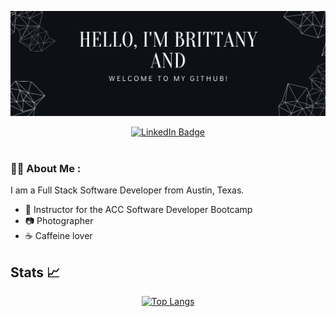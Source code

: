 <div id="header" align="center">

<!-- Banner -->
[![Britt's GitHub Banner](./assets/banner.png)](https://www.linkedin.com/in/brittany-sifford-3637041b6/)

<!-- Socials -->
<div id="badges">
  <a href="https://www.linkedin.com/in/brittany-sifford-3637041b6/">
    <img src="https://img.shields.io/badge/LinkedIn-Profile-informational?style=for-the-badge&logo=linkedin&logoColor=white&color=0D76A8" alt="LinkedIn Badge"/>
  </a>
</div>
<img src="https://komarev.com/ghpvc/?username=Thebittlese&style=flat-square&color=blue" alt=""/>



</div>

### :woman_technologist: About Me :
<div id="about">
I am a Full Stack Software Developer from Austin, Texas. 
  
  
- :brain: Instructor for the ACC Software Developer Bootcamp
- :camera: Photographer
- :coffee: Caffeine lover

</div>




## Stats 📈 
<div align="center">
 <!-- Github Stats -->

[![Top Langs](https://github-readme-stats.vercel.app/api/top-langs/?username=Thebittles&theme=github_dark&langs_count=8)](https://github.com/Thebittles)

</div>




